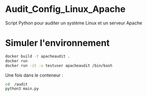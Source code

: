 # Audit_Config_Linux_Apache
Script Python pour auditer un système Linux et un serveur Apache

# Simuler l'environnement

```bash
docker build -t apacheaudit .
docker run
docker run -it -u testuser apacheaudit /bin/bash
```
Une fois dans le conteneur :

```bash
cd  /audit
python3 main.py
```